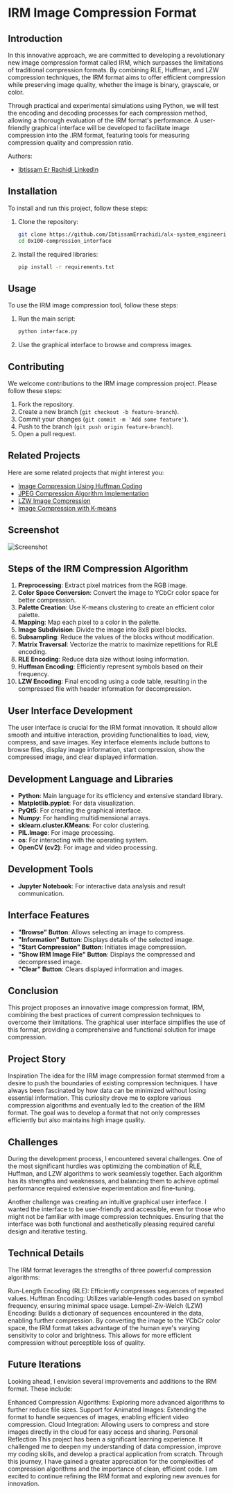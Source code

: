 # IRM Image Compression Format

## Introduction
In this innovative approach, we are committed to developing a revolutionary new image compression format called IRM, which surpasses the limitations of traditional compression formats. By combining RLE, Huffman, and LZW compression techniques, the IRM format aims to offer efficient compression while preserving image quality, whether the image is binary, grayscale, or color.

Through practical and experimental simulations using Python, we will test the encoding and decoding processes for each compression method, allowing a thorough evaluation of the IRM format's performance. A user-friendly graphical interface will be developed to facilitate image compression into the .IRM format, featuring tools for measuring compression quality and compression ratio.



Authors:
- [Ibtissam Er Rachidi LinkedIn](https://www.linkedin.com/in/ibtissam-er-rachidi-44a257255/?utm_source=share&utm_campaign=share_via&utm_content=profile&utm_medium=android_app)

## Installation
To install and run this project, follow these steps:

1. Clone the repository:
    ```bash
    git clone https://github.com/IbtissamErrachidi/alx-system_engineering-devops/blob/main
    cd 0x100-compression_interface
    ```
2. Install the required libraries:
    ```bash
    pip install -r requirements.txt
    ```

## Usage
To use the IRM image compression tool, follow these steps:

1. Run the main script:
    ```bash
    python interface.py
    ```
2. Use the graphical interface to browse and compress images.

## Contributing
We welcome contributions to the IRM image compression project. Please follow these steps:

1. Fork the repository.
2. Create a new branch (`git checkout -b feature-branch`).
3. Commit your changes (`git commit -m 'Add some feature'`).
4. Push to the branch (`git push origin feature-branch`).
5. Open a pull request.

## Related Projects
Here are some related projects that might interest you:
- [Image Compression Using Huffman Coding](https://github.com/rajatdiptabiswas/image-compression-using-huffman-coding)
- [JPEG Compression Algorithm Implementation](https://github.com/nitin42/jpeg-compression)
- [LZW Image Compression](https://github.com/arthurprs/lzw-image-compression)
- [Image Compression with K-means](https://github.com/bibekkakati/image-compression-using-k-means)

## Screenshot
![Screenshot](https://github.com/IbtissamErrachidi/IbtissamErrachidi.github.io)

## Steps of the IRM Compression Algorithm
1. **Preprocessing**: Extract pixel matrices from the RGB image.
2. **Color Space Conversion**: Convert the image to YCbCr color space for better compression.
3. **Palette Creation**: Use K-means clustering to create an efficient color palette.
4. **Mapping**: Map each pixel to a color in the palette.
5. **Image Subdivision**: Divide the image into 8x8 pixel blocks.
6. **Subsampling**: Reduce the values of the blocks without modification.
7. **Matrix Traversal**: Vectorize the matrix to maximize repetitions for RLE encoding.
8. **RLE Encoding**: Reduce data size without losing information.
9. **Huffman Encoding**: Efficiently represent symbols based on their frequency.
10. **LZW Encoding**: Final encoding using a code table, resulting in the compressed file with header information for decompression.

## User Interface Development
The user interface is crucial for the IRM format innovation. It should allow smooth and intuitive interaction, providing functionalities to load, view, compress, and save images. Key interface elements include buttons to browse files, display image information, start compression, show the compressed image, and clear displayed information.

## Development Language and Libraries
- **Python**: Main language for its efficiency and extensive standard library.
- **Matplotlib.pyplot**: For data visualization.
- **PyQt5**: For creating the graphical interface.
- **Numpy**: For handling multidimensional arrays.
- **sklearn.cluster.KMeans**: For color clustering.
- **PIL.Image**: For image processing.
- **os**: For interacting with the operating system.
- **OpenCV (cv2)**: For image and video processing.

## Development Tools
- **Jupyter Notebook**: For interactive data analysis and result communication.

## Interface Features
- **"Browse" Button**: Allows selecting an image to compress.
- **"Information" Button**: Displays details of the selected image.
- **"Start Compression" Button**: Initiates image compression.
- **"Show IRM Image File" Button**: Displays the compressed and decompressed image.
- **"Clear" Button**: Clears displayed information and images.

## Conclusion
This project proposes an innovative image compression format, IRM, combining the best practices of current compression techniques to overcome their limitations. The graphical user interface simplifies the use of this format, providing a comprehensive and functional solution for image compression.





## Project Story
Inspiration
The idea for the IRM image compression format stemmed from a desire to push the boundaries of existing compression techniques. I have always been fascinated by how data can be minimized without losing essential information. This curiosity drove me to explore various compression algorithms and eventually led to the creation of the IRM format. The goal was to develop a format that not only compresses efficiently but also maintains high image quality.

## Challenges
During the development process, I encountered several challenges. One of the most significant hurdles was optimizing the combination of RLE, Huffman, and LZW algorithms to work seamlessly together. Each algorithm has its strengths and weaknesses, and balancing them to achieve optimal performance required extensive experimentation and fine-tuning.

Another challenge was creating an intuitive graphical user interface. I wanted the interface to be user-friendly and accessible, even for those who might not be familiar with image compression techniques. Ensuring that the interface was both functional and aesthetically pleasing required careful design and iterative testing.

## Technical Details
The IRM format leverages the strengths of three powerful compression algorithms:

Run-Length Encoding (RLE): Efficiently compresses sequences of repeated values.
Huffman Encoding: Utilizes variable-length codes based on symbol frequency, ensuring minimal space usage.
Lempel-Ziv-Welch (LZW) Encoding: Builds a dictionary of sequences encountered in the data, enabling further compression.
By converting the image to the YCbCr color space, the IRM format takes advantage of the human eye's varying sensitivity to color and brightness. This allows for more efficient compression without perceptible loss of quality.

## Future Iterations
Looking ahead, I envision several improvements and additions to the IRM format. These include:

Enhanced Compression Algorithms: Exploring more advanced algorithms to further reduce file sizes.
Support for Animated Images: Extending the format to handle sequences of images, enabling efficient video compression.
Cloud Integration: Allowing users to compress and store images directly in the cloud for easy access and sharing.
Personal Reflection
This project has been a significant learning experience. It challenged me to deepen my understanding of data compression, improve my coding skills, and develop a practical application from scratch. Through this journey, I have gained a greater appreciation for the complexities of compression algorithms and the importance of clean, efficient code. I am excited to continue refining the IRM format and exploring new avenues for innovation.



